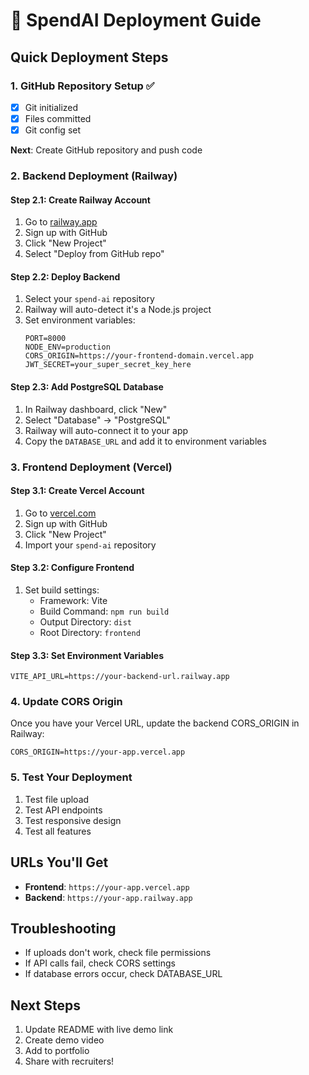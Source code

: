 # 🚀 SpendAI Deployment Guide

## Quick Deployment Steps

### 1. GitHub Repository Setup ✅
- [x] Git initialized
- [x] Files committed
- [x] Git config set

**Next**: Create GitHub repository and push code

### 2. Backend Deployment (Railway)

#### Step 2.1: Create Railway Account
1. Go to [railway.app](https://railway.app)
2. Sign up with GitHub
3. Click "New Project"
4. Select "Deploy from GitHub repo"

#### Step 2.2: Deploy Backend
1. Select your `spend-ai` repository
2. Railway will auto-detect it's a Node.js project
3. Set environment variables:
   ```
   PORT=8000
   NODE_ENV=production
   CORS_ORIGIN=https://your-frontend-domain.vercel.app
   JWT_SECRET=your_super_secret_key_here
   ```

#### Step 2.3: Add PostgreSQL Database
1. In Railway dashboard, click "New"
2. Select "Database" → "PostgreSQL"
3. Railway will auto-connect it to your app
4. Copy the `DATABASE_URL` and add it to environment variables

### 3. Frontend Deployment (Vercel)

#### Step 3.1: Create Vercel Account
1. Go to [vercel.com](https://vercel.com)
2. Sign up with GitHub
3. Click "New Project"
4. Import your `spend-ai` repository

#### Step 3.2: Configure Frontend
1. Set build settings:
   - Framework: Vite
   - Build Command: `npm run build`
   - Output Directory: `dist`
   - Root Directory: `frontend`

#### Step 3.3: Set Environment Variables
```
VITE_API_URL=https://your-backend-url.railway.app
```

### 4. Update CORS Origin
Once you have your Vercel URL, update the backend CORS_ORIGIN in Railway:
```
CORS_ORIGIN=https://your-app.vercel.app
```

### 5. Test Your Deployment
1. Test file upload
2. Test API endpoints
3. Test responsive design
4. Test all features

## URLs You'll Get
- **Frontend**: `https://your-app.vercel.app`
- **Backend**: `https://your-app.railway.app`

## Troubleshooting
- If uploads don't work, check file permissions
- If API calls fail, check CORS settings
- If database errors occur, check DATABASE_URL

## Next Steps
1. Update README with live demo link
2. Create demo video
3. Add to portfolio
4. Share with recruiters! 
